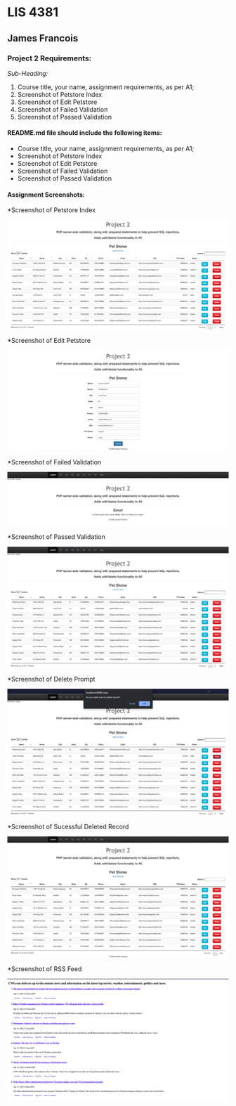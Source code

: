 # LIS 4381 

## James Francois

### Project 2 Requirements:

*Sub-Heading:*

1. Course title, your name, assignment requirements, as per A1; 
2. Screenshot of Petstore Index 
3. Screenshot of Edit Petstore 
4. Screenshot of Failed Validation 
5. Screenshot of Passed Validation 

#### README.md file should include the following items:

* Course title, your name, assignment requirements, as per A1; 
* Screenshot of Petstore Index 
* Screenshot of Edit Petstore 
* Screenshot of Failed Validation 
* Screenshot of Passed Validation 

#### Assignment Screenshots:

*Screenshot of Petstore Index 

![Petstore Index](img/index.png)

*Screenshot of Edit Petstore 

![Edit Petstore](img/edit.png) 

*Screenshot of Failed Validation 

![Failed Validation](img/failed.png) 

*Screenshot of Passed Validation 

![Passed Validation](img/passed.png) 

*Screenshot of Delete Prompt 

![Delete Prompt](img/prompt.png) 

*Screenshot of Sucessful Deleted Record

![Sucessful Deleted Record](img/delete.png) 

*Screenshot of RSS Feed

![RSS Feed](img/rss.png) 
